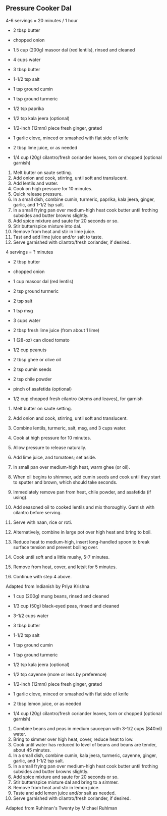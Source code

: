 ## Pressure Cooker Dal

4-6 servings = 20 minutes / 1 hour

* 2 tbsp butter
* chopped onion
* 1.5 cup (200g) masoor dal (red lentils), rinsed and cleaned
* 4 cups water

* 3 tbsp butter
* 1-1/2 tsp salt
* 1 tsp ground cumin
* 1 tsp ground turmeric
* 1/2 tsp paprika
* 1/2 tsp kala jeera (optional)
* 1/2-inch (12mm) piece fresh ginger, grated
* 1 garlic clove, minced or smashed with flat side of knife

* 2 tbsp lime juice, or as needed
* 1/4 cup (20g) cilantro/fresh coriander leaves, torn or chopped (optional garnish)

 1. Melt butter on saute setting.
 2. Add onion and cook, stirring, until soft and translucent.
 3. Add lentils and water.
 4. Cook on high pressure for 10 minutes.
 5. Quick release pressure.
 6. In a small dish, combine cumin, turmeric, paprika, kala jeera, ginger, garlic, and 1-1/2 tsp salt.
 7. In a small frying pan over medium-high heat cook butter until frothing subsides and butter browns slightly.
 8. Add spice mixture and saute for 20 seconds or so.
 9. Stir butter/spice mixture into dal.
10. Remove from heat and stir in lime juice.
11. Tast and add lime juice and/or salt to taste.
12. Serve garnished with cilantro/fresh coriander, if desired.



4 servings = ? minutes

* 2 tbsp butter
* chopped onion
* 1 cup masoor dal (red lentils)
* 2 tsp ground turmeric
* 2 tsp salt
* 1 tsp msg
* 3 cups water
* 2 tbsp fresh lime juice (from about 1 lime)
* 1 (28-oz) can diced tomato
* 1/2 cup peanuts

* 2 tbsp ghee or olive oil
* 2 tsp cumin seeds
* 2 tsp chile powder
* pinch of asafetida (optional)
* 1/2 cup chopped fresh cilantro (stems and leaves), for garnish

1. Melt butter on saute setting.
2. Add onion and cook, stirring, until soft and translucent.
3. Combine lentils, turmeric, salt, msg, and 3 cups water.
4. Cook at high pressure for 10 minutes.
5. Allow pressure to release naturally.
6. Add lime juice, and tomatoes; set aside.
5. In small pan over medium-high heat, warm ghee (or oil).
6. When oil begins to shimmer, add cumin seeds and cook until they start to sputter and brown, which should take seconds.
7. Immediately remove pan from heat, chile powder, and asafetida (if using).
8. Add seasoned oil to cooked lentils and mix thoroughly. Garnish with cilantro before serving.
9. Serve with naan, rice or roti.

1. Alternatively, combine in large pot over high heat and bring to boil.
2. Reduce heat to medium-high, insert long-handled spoon to break surface tension and prevent boiling over.
3. Cook until soft and a little mushy, 5-7 minutes.
4. Remove from heat, cover, and letsit for 5 minutes.
5. Continue with step 4 above.

Adapted from Indianish by Priya Krishna

* 1 cup (200g) mung beans, rinsed and cleaned
* 1/3 cup (50g) black-eyed peas, rinsed and cleaned
* 3-1/2 cups water

* 3 tbsp butter
* 1-1/2 tsp salt
* 1 tsp ground cumin
* 1 tsp ground turmeric
* 1/2 tsp kala jeera (optional)
* 1/2 tsp cayenne (more or less by preference)
* 1/2-inch (12mm) piece fresh ginger, grated
* 1 garlic clove, minced or smashed with flat side of knife

* 2 tbsp lemon juice, or as needed
* 1/4 cup (20g) cilantro/fresh coriander leaves, torn or chopped (optional garnish)

1. Combine beans and peas in medium saucepan with 3-1/2 cups (840ml) water.
2. Bring to simmer over high heat, cover, reduce heat to low.
3. Cook until water has reduced to level of beans and beans are tender, about 45 minutes.
4. In a small dish, combine cumin, kala jeera, turmeric, cayenne, ginger, garlic, and 1-1/2 tsp salt.
5. In a small frying pan over medium-high heat cook butter until frothing subsides and butter browns slightly.
6. Add spice mixture and saute for 20 seconds or so.
7. Stir butter/spice mixture dal and bring to a simmer.
8. Remove from heat and stir in lemon juice.
9. Taste and add lemon juice and/or salt as needed.
10. Serve garnished with cilantro/fresh coriander, if desired.

Adapted from Ruhlman's Twenty by Michael Ruhlman
